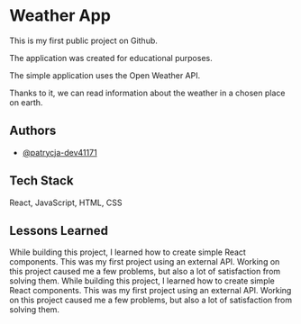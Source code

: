 
# Weather App

This is my first public project on Github. 

The application was created for educational purposes.

The simple application uses the Open Weather API. 

Thanks to it, we can read information about the weather in a chosen place on earth.


## Authors

- [@patrycja-dev41171](https://github.com/patrycja-dev41171)


## Tech Stack

React, JavaScript, HTML, CSS



## Lessons Learned

While building this project, I learned how to create simple React components. This was my first project using an external API. Working on this project caused me a few problems, but also a lot of satisfaction from solving them.
While building this project, I learned how to create simple React components. This was my first project using an external API. Working on this project caused me a few problems, but also a lot of satisfaction from solving them.



